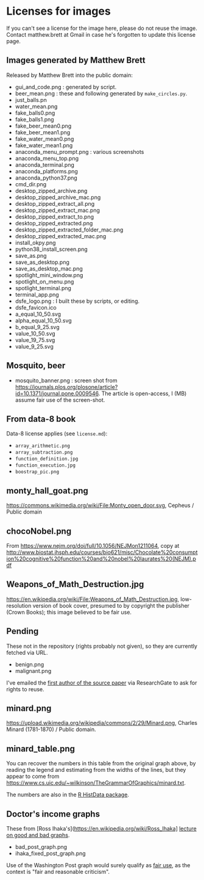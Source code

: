 # Licenses for images

If you can't see a license for the image here, please do not reuse the
image. Contact matthew.brett at Gmail in case he's forgotten to update this
license page.

## Images generated by Matthew Brett

Released by Matthew Brett into the public domain:

- gui_and_code.png : generated by script.
- beer_mean.png : these and following generated by `make_circles.py`.
- just_balls.pn
- water_mean.png
- fake_balls0.png
- fake_balls1.png
- fake_beer_mean0.png
- fake_beer_mean1.png
- fake_water_mean0.png
- fake_water_mean1.png
- anaconda_menu_prompt.png : various screenshots
- anaconda_menu_top.png
- anaconda_terminal.png
- anaconda_platforms.png
- anaconda_python37.png
- cmd_dir.png
- desktop_zipped_archive.png
- desktop_zipped_archive_mac.png
- desktop_zipped_extract_all.png
- desktop_zipped_extract_mac.png
- desktop_zipped_extract_to.png
- desktop_zipped_extracted.png
- desktop_zipped_extracted_folder_mac.png
- desktop_zipped_extracted_mac.png
- install_okpy.png
- python38_install_screen.png
- save_as.png
- save_as_desktop.png
- save_as_desktop_mac.png
- spotlight_mini_window.png
- spotlight_on_menu.png
- spotlight_terminal.png
- terminal_app.png
- dsfe_logo.png : I built these by scripts, or editing.
- dsfe_favicon.ico
- a_equal_10_50.svg
- alpha_equal_10_50.svg
- b_equal_9_25.svg
- value_10_50.svg
- value_19_75.svg
- value_9_25.svg

## Mosquito, beer

- mosquito_banner.png : screen shot from
  <https://journals.plos.org/plosone/article?id=10.1371/journal.pone.0009546>.
  The article is open-access, I (MB) assume fair use of the screen-shot.

## From data-8 book

Data-8 license applies (see `license.md`):

- `array_arithmetic.png`
- `array_subtraction.png`
- `function_definition.jpg`
- `function_execution.jpg`
- `boostrap_pic.png`

## monty_hall_goat.png

<https://commons.wikimedia.org/wiki/File:Monty_open_door.svg>, Cepheus
/ Public domain

## chocoNobel.png

From <https://www.nejm.org/doi/full/10.1056/NEJMon1211064>, copy at
<http://www.biostat.jhsph.edu/courses/bio621/misc/Chocolate%20consumption%20cognitive%20function%20and%20nobel%20laurates%20(NEJM).pdf>

## Weapons_of_Math_Destruction.jpg

<https://en.wikipedia.org/wiki/File:Weapons_of_Math_Destruction.jpg>,
low-resolution version of book cover, presumed to by copyright the publisher
(Crown Books); this image believed to be fair use.

## Pending

These not in the repository (rights probably not given), so they are currently fetched via URL.

- benign.png
- malignant.png

I've emailed the [first author of the source paper](https://biomedical-engineering-online.biomedcentral.com/articles/10.1186/1475-925X-11-83) via ResearchGate to ask for rights to reuse.

## minard.png

<https://upload.wikimedia.org/wikipedia/commons/2/29/Minard.png>, Charles
Minard (1781-1870) / Public domain.

## minard_table.png

You can recover the numbers in this table from the original graph above, by
reading the legend and estimating from the widths of the lines, but they
appear to come from
<https://www.cs.uic.edu/~wilkinson/TheGrammarOfGraphics/minard.txt>.

The numbers are also in the [R HistData
package](https://cran.r-project.org/web/packages/HistData).

## Doctor's income graphs

These from [Ross Ihaka's](https://en.wikipedia.org/wiki/Ross_Ihaka] [lecture
on good and bad
graphs](https://www.stat.auckland.ac.nz/~ihaka/120/Lectures/lecture03-8up.pdf).

- bad_post_graph.png
- ihaka_fixed_post_graph.png

Use of the Washington Post graph would surely qualify as [fair
use](https://en.wikipedia.org/wiki/Fair_use), as the context is "fair and
reasonable criticism".
